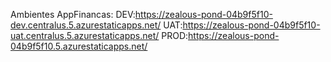 Ambientes AppFinancas:
DEV:https://zealous-pond-04b9f5f10-dev.centralus.5.azurestaticapps.net/
UAT:https://zealous-pond-04b9f5f10-uat.centralus.5.azurestaticapps.net/
PROD:https://zealous-pond-04b9f5f10.5.azurestaticapps.net/
